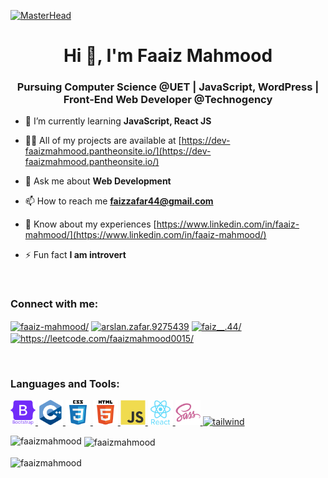 [![MasterHead](https://user-images.githubusercontent.com/67194519/173735367-b75edb3b-61ec-4323-a10f-5d98e1d7b97a.gif)](https://rishavchanda.io)

<h1 align="center">Hi 👋, I'm Faaiz Mahmood</h1>
<h3 align="center">Pursuing Computer Science @UET | JavaScript, WordPress | Front-End Web Developer @Technogency</h3>

- 🌱 I’m currently learning **JavaScript, React JS**

- 👨‍💻 All of my projects are available at [https://dev-faaizmahmood.pantheonsite.io/](https://dev-faaizmahmood.pantheonsite.io/)

- 💬 Ask me about **Web Development**

- 📫 How to reach me **faizzafar44@gmail.com**

- 📄 Know about my experiences [https://www.linkedin.com/in/faaiz-mahmood/](https://www.linkedin.com/in/faaiz-mahmood/)

- ⚡ Fun fact **I am introvert**

</br>

<h3 align="left">Connect with me:</h3>
<p align="left">
<a href="https://linkedin.com/in/faaiz-mahmood/" target="blank"><img align="center" src="https://raw.githubusercontent.com/rahuldkjain/github-profile-readme-generator/master/src/images/icons/Social/linked-in-alt.svg" alt="faaiz-mahmood/" height="30" width="40" /></a>
<a href="https://fb.com/arslan.zafar.9275439" target="blank"><img align="center" src="https://raw.githubusercontent.com/rahuldkjain/github-profile-readme-generator/master/src/images/icons/Social/facebook.svg" alt="arslan.zafar.9275439" height="30" width="40" /></a>
<a href="https://instagram.com/faiz__.44/" target="blank"><img align="center" src="https://raw.githubusercontent.com/rahuldkjain/github-profile-readme-generator/master/src/images/icons/Social/instagram.svg" alt="faiz__.44/" height="30" width="40" /></a>
<a href="https://www.leetcode.com/https://leetcode.com/faaizmahmood0015/" target="blank"><img align="center" src="https://raw.githubusercontent.com/rahuldkjain/github-profile-readme-generator/master/src/images/icons/Social/leet-code.svg" alt="https://leetcode.com/faaizmahmood0015/" height="30" width="40" /></a>
</p>

</br>

<h3 align="left">Languages and Tools:</h3>
<p align="left"> <a href="https://getbootstrap.com" target="_blank" rel="noreferrer"> <img src="https://raw.githubusercontent.com/devicons/devicon/master/icons/bootstrap/bootstrap-plain-wordmark.svg" alt="bootstrap" width="40" height="40"/> </a> <a href="https://www.w3schools.com/cpp/" target="_blank" rel="noreferrer"> <img src="https://raw.githubusercontent.com/devicons/devicon/master/icons/cplusplus/cplusplus-original.svg" alt="cplusplus" width="40" height="40"/> </a> <a href="https://www.w3schools.com/css/" target="_blank" rel="noreferrer"> <img src="https://raw.githubusercontent.com/devicons/devicon/master/icons/css3/css3-original-wordmark.svg" alt="css3" width="40" height="40"/> </a> <a href="https://www.w3.org/html/" target="_blank" rel="noreferrer"> <img src="https://raw.githubusercontent.com/devicons/devicon/master/icons/html5/html5-original-wordmark.svg" alt="html5" width="40" height="40"/> </a> <a href="https://developer.mozilla.org/en-US/docs/Web/JavaScript" target="_blank" rel="noreferrer"> <img src="https://raw.githubusercontent.com/devicons/devicon/master/icons/javascript/javascript-original.svg" alt="javascript" width="40" height="40"/> </a> <a href="https://reactjs.org/" target="_blank" rel="noreferrer"> <img src="https://raw.githubusercontent.com/devicons/devicon/master/icons/react/react-original-wordmark.svg" alt="react" width="40" height="40"/> </a> <a href="https://sass-lang.com" target="_blank" rel="noreferrer"> <img src="https://raw.githubusercontent.com/devicons/devicon/master/icons/sass/sass-original.svg" alt="sass" width="40" height="40"/> </a> <a href="https://tailwindcss.com/" target="_blank" rel="noreferrer"> <img src="https://www.vectorlogo.zone/logos/tailwindcss/tailwindcss-icon.svg" alt="tailwind" width="40" height="40"/> </a> </p>

<p><img align="left" src="https://github-readme-stats.vercel.app/api/top-langs?username=faaizmahmood&show_icons=true&locale=en&layout=compact" alt="faaizmahmood" /></p>

<p>&nbsp;<img align="center" src="https://github-readme-stats.vercel.app/api?username=faaizmahmood&show_icons=true&locale=en" alt="faaizmahmood" /></p>

<p><img align="center" src="https://github-readme-streak-stats.herokuapp.com/?user=faaizmahmood&" alt="faaizmahmood" /></p>
